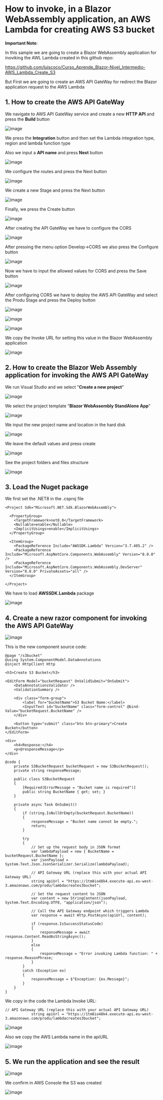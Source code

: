 # How to invoke, in a Blazor WebAssembly application, an AWS Lambda for creating AWS S3 bucket

**Important Note**:

In this sample we are going to create a Blazor WebAssembly application for inoviking the AWL Lambda created in this github repo:

https://github.com/luiscoco/Curso_Aprende_Blazor-Nivel_Intermedio-AWS_Lambda_Create_S3

But First we are going to create an AWS API GateWay for redirect the Blazor application request to the AWS Lambda

## 1. How to create the AWS API GateWay

We navigate to AWS API GateWay service and create a new **HTTP API** and press the **Build** button

![image](https://github.com/user-attachments/assets/d599ff26-7c73-4f44-b109-144f8b18e1eb)

We press the **Integration** button and then set the Lambda integration type, region and lambda function type

Also we input a **API name** and press **Next** button

![image](https://github.com/user-attachments/assets/06c10bb2-d1d4-4536-8aa6-dcdaa01ddb77)

We configure the routes and press the Next button

![image](https://github.com/user-attachments/assets/77863706-1583-4c4e-af73-a65e0a18f904)

We create a new Stage and press the Next button

![image](https://github.com/user-attachments/assets/7ade4ba8-f276-44fd-a1c6-11b1a1122e26)

Finally, we press the Create button

![image](https://github.com/user-attachments/assets/b38ac881-ffca-4012-943f-7597205a3772)

After creating the API GateWay we have to configure the CORS

![image](https://github.com/user-attachments/assets/b4fd8959-a789-4235-875e-98e34515a59c)

After pressing the menu option Develop->CORS we also press the Configure button

![image](https://github.com/user-attachments/assets/44ab8e50-0a8a-41c5-a031-ac071b4cd5b7)

Now we have to input the allowed values for CORS and press the Save button

![image](https://github.com/user-attachments/assets/2d225195-31a9-4ec3-bc96-ac68235eafb8)

After configuring CORS we have to deploy the AWS API GateWay and select the Produ Stage and press the Deploy button

![image](https://github.com/user-attachments/assets/f9cacd54-e594-4318-8d8e-b60fc80db056)

![image](https://github.com/user-attachments/assets/bb7e8612-029e-4bd2-b6a6-ffe0de94cc6f)

![image](https://github.com/user-attachments/assets/a05f4808-23c5-4089-a749-6f5eb8c0f01f)

We copy the Invoke URL for setting this value in the Blazor WebAssembly application

![image](https://github.com/user-attachments/assets/8aea34d6-c42e-4299-84e8-cbe47d924f89)

## 2. How to create the Blazor Web Assembly application for invoking the AWS API GateWay

We run Visual Studio and we select "**Create a new project**"

![image](https://github.com/user-attachments/assets/a942c8fa-f830-4ca4-bb9b-411241f6eef7)

We select the project template "**Blazor WebAssembly StandAlone App**"

![image](https://github.com/user-attachments/assets/571545da-bec6-47b9-ac28-6844d13589f6)

We input the new project name and location in the hard disk 

![image](https://github.com/user-attachments/assets/3b8a2e24-a699-4b05-b96b-6fd262c2fc3d)

We leave the default values and press create

![image](https://github.com/user-attachments/assets/44a92252-fc48-43a0-90d5-085353b51522)

See the project folders and files structure

![image](https://github.com/user-attachments/assets/81c3464d-16d9-4dea-90af-7073887b0e6a)

## 3. Load the Nuget package

We first set the .NET8 in the .csproj file

```csproj
<Project Sdk="Microsoft.NET.Sdk.BlazorWebAssembly">

  <PropertyGroup>
    <TargetFramework>net8.0</TargetFramework>
    <Nullable>enable</Nullable>
    <ImplicitUsings>enable</ImplicitUsings>
  </PropertyGroup>

  <ItemGroup>
    <PackageReference Include="AWSSDK.Lambda" Version="3.7.405.2" />
    <PackageReference Include="Microsoft.AspNetCore.Components.WebAssembly" Version="8.0.0" />
    <PackageReference Include="Microsoft.AspNetCore.Components.WebAssembly.DevServer" Version="8.0.0" PrivateAssets="all" />
  </ItemGroup>

</Project>
```

We have to load **AWSSDK.Lambda** package

![image](https://github.com/user-attachments/assets/d212f13f-2e33-40ba-ad0a-da29084175fc)

## 4. Create a new razor component for invoking the AWS API GateWay

![image](https://github.com/user-attachments/assets/3920f162-25e5-4b9f-bc59-86f42e2567a6)

This is the new component source code:

```razor
@page "/s3bucket"
@using System.ComponentModel.DataAnnotations
@inject HttpClient Http

<h3>Create S3 Bucket</h3>

<EditForm Model="bucketRequest" OnValidSubmit="OnSubmit">
    <DataAnnotationsValidator />
    <ValidationSummary />

    <div class="form-group">
        <label for="bucketName">S3 Bucket Name:</label>
        <InputText id="bucketName" class="form-control" @bind-Value="bucketRequest.BucketName" />
    </div>

    <button type="submit" class="btn btn-primary">Create Bucket</button>
</EditForm>

<div>
    <h4>Response:</h4>
    <p>@responseMessage</p>
</div>

@code {
    private S3BucketRequest bucketRequest = new S3BucketRequest();
    private string responseMessage;

    public class S3BucketRequest
    {
        [Required(ErrorMessage = "Bucket name is required")]
        public string BucketName { get; set; }
    }

    private async Task OnSubmit()
    {
        if (string.IsNullOrEmpty(bucketRequest.BucketName))
        {
            responseMessage = "Bucket name cannot be empty.";
            return;
        }

        try
        {
            // Set up the request body in JSON format
            var lambdaPayload = new { BucketName = bucketRequest.BucketName };
            var jsonPayload = System.Text.Json.JsonSerializer.Serialize(lambdaPayload);

            // API Gateway URL (replace this with your actual API Gateway URL)
            string apiUrl = "https://1tm8io48k4.execute-api.eu-west-3.amazonaws.com/produ/lambdacreates3bucket";

            // Set the request content to JSON
            var content = new StringContent(jsonPayload, System.Text.Encoding.UTF8, "application/json");

            // Call the API Gateway endpoint which triggers Lambda
            var response = await Http.PostAsync(apiUrl, content);

            if (response.IsSuccessStatusCode)
            {
                responseMessage = await response.Content.ReadAsStringAsync();
            }
            else
            {
                responseMessage = "Error invoking Lambda function: " + response.ReasonPhrase;
            }
        }
        catch (Exception ex)
        {
            responseMessage = $"Exception: {ex.Message}";
        }
    }
}
```

We copy in the code the Lambda Invoke URL:

```
// API Gateway URL (replace this with your actual API Gateway URL)
            string apiUrl = "https://1tm8io48k4.execute-api.eu-west-3.amazonaws.com/produ/lambdacreates3bucket";
```

![image](https://github.com/user-attachments/assets/42bbb106-8167-4aa6-8f6d-7edf2261a882)

Also we copy the AWS Lambda name in the apiURL

![image](https://github.com/user-attachments/assets/675cddf3-0be4-47c6-8804-e70b788cafe9)

## 5. We run the application and see the result

![image](https://github.com/user-attachments/assets/2ee76bcc-c9d3-40fb-b08f-8ac2effa47b6)

We confirm in AWS Console the S3 was created

![image](https://github.com/user-attachments/assets/ea478903-7cfd-40ca-8504-219c94367ae6)



